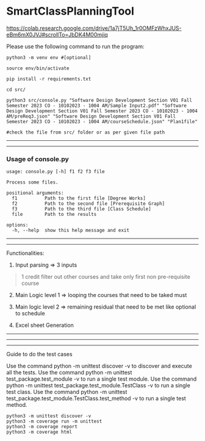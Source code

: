 # SmartClassPlanningTool

https://colab.research.google.com/drive/1a7jT5Uh_1r0OMFzWhxJUS-eBm6mX0JVJ#scrollTo=JbDK4M00mjiq 

Please use the following command to run the program:
```
python3 -m venv env #[optional]

source env/bin/activate

pip install -r requirements.txt

cd src/

python3 src/console.py "Software Design Development Section V01 Fall Semester 2023 CO - 10102023 - 1004 AM/Sample Input2.pdf" "Software Design Development Section V01 Fall Semester 2023 CO - 10102023 - 1004 AM/preReq3.json" "Software Design Development Section V01 Fall Semester 2023 CO - 10102023 - 1004 AM/courseSchedule.json" "Plan1file"

#check the file from src/ folder or as per given file path

```

---
---

### Usage of console.py 
```
usage: console.py [-h] f1 f2 f3 file

Process some files.

positional arguments:
  f1          Path to the first file [Degree Works]
  f2          Path to the second file [Prerequisite Graph]
  f3          Path to the third file [Class Schedule]
  file        Path to the results

options:
  -h, --help  show this help message and exit
```
---
---
Functionalities:

1) Input parsing => 3 inputs
> 1 credit filter out other courses and take only first non pre-requisite course

2) Main Logic level 1 => looping the courses that need to be taked must


3) Main logic level 2 => remaining residual that need to be met like optional to schedule


4) Excel sheet Generation
---
---


---
Guide to do the test cases

Use the command python -m unittest discover -v to discover and execute all the tests.
Use the command python -m unittest test_package.test_module -v to run a single test module.
Use the command python -m unittest test_package.test_module.TestClass -v to run a single test class.
Use the command python -m unittest test_package.test_module.TestClass.test_method -v to run a single test method.

```
python3 -m unittest discover -v
python3 -m coverage run -m unittest
python3 -m coverage report
python3 -m coverage html 
```